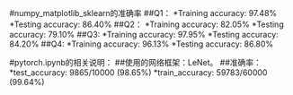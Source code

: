 #numpy_matplotlib_sklearn的准确率
##Q1：
*Training accuracy: 97.48%
*Testing accuracy: 86.40%
##Q2：
*Training accuracy: 82.05%
*Testing accuracy: 79.10%
##Q3:
*Training accuracy: 97.95%
*Testing accuracy: 84.20%
##Q4:
*Training accuracy: 96.13%
*Testing accuracy: 86.80%

#pytorch.ipynb的相关说明：
##使用的网络框架：LeNet。
##准确率：
*test_accuracy:  9865/10000 (98.65%)
*train_accuracy:  59783/60000 (99.64%)

